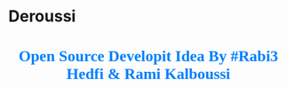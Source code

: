 # Deroussi
<h1 style="color:#0080ff;font-family:tahoma;text-align:center;">Open Source Developit Idea By #Rabi3 Hedfi &amp; Rami Kalboussi</h1>
<br />
<br />
